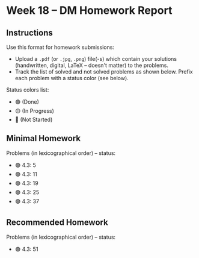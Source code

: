# Week 18 – DM Homework Report

## Instructions

Use this format for homework submissions:

- Upload a `.pdf` (or `.jpg`, `.png`) file(-s) which contain your solutions (handwritten, digital, LaTeX – doesn't matter) to the problems.
- Track the list of solved and not solved problems as shown below. Prefix each problem with a status color (see below).

Status colors list:

- 🟢 (Done)
- 🟡 (In Progress)
- 🔴 (Not Started)

## Minimal Homework

Problems (in lexicographical order) – status:

- 🟢 4.3: 5
- 🟢 4.3: 11
- 🟢 4.3: 19
- 🟢 4.3: 25
- 🟢 4.3: 37

## Recommended Homework

Problems (in lexicographical order) – status:

- 🟢 4.3: 51
